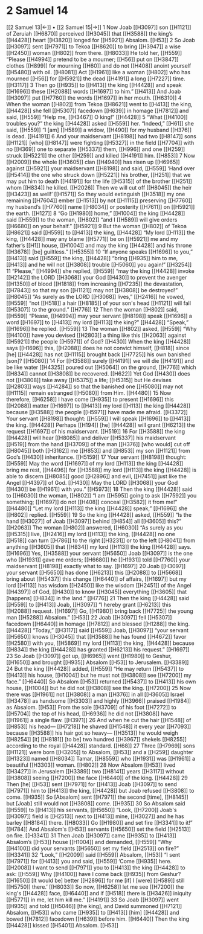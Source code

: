 # 2 Samuel 14
[[2 Samuel 13|←]] • [[2 Samuel 15|→]]
1 Now Joab [[H3097]] son [[H1121]] of Zeruiah [[H6870]] perceived [[H3045]] that [[H3588]] the king’s [[H4428]] heart [[H3820]] longed for [[H5921]] Absalom. [[H53]] 
2 So Joab [[H3097]] sent [[H7971]] to Tekoa [[H8620]] to bring [[H3947]] a wise [[H2450]] woman [[H802]] from there. [[H8033]] He told her, [[H559]] “Please [[H4994]] pretend to be a mourner; [[H56]] put on [[H3847]] clothes [[H899]] for mourning [[H60]] and do not [[H408]] anoint yourself [[H5480]] with oil. [[H8081]] Act [[H1961]] like a woman [[H802]] who has mourned [[H56]] for [[H5921]] the dead [[H4191]] a long [[H7227]] time. [[H3117]] 
3 Then go [[H935]] to [[H413]] the king [[H4428]] and speak [[H1696]] these [[H2088]] words [[H1697]] to him.” [[H413]] And Joab [[H3097]] put [[H7760]] the words [[H1697]] in her mouth. [[H6310]] 
4 When the woman [[H802]] from Tekoa [[H8621]] went to [[H413]] the king, [[H4428]] she fell [[H5307]] facedown [[H639]] in homage [[H7812]] and said, [[H559]] “Help me, [[H3467]] O king!” [[H4428]] 
5 “What [[H4100]] troubles you?”  the king [[H4428]] asked [[H559]] her.  “Indeed,” [[H61]] she said, [[H559]] “I [am] [[H589]] a widow, [[H490]] for my husband [[H376]] is dead. [[H4191]] 
6 And your maidservant [[H8198]] had two [[H8147]] sons [[H1121]] [who] [[H8147]] were fighting [[H5327]] in the field [[H7704]] with no [[H369]] one to separate [[H5337]] them, [[H996]] and one [[H259]] struck [[H5221]] the other [[H259]] and killed [[H4191]] him. [[H853]] 
7 Now [[H2009]] the whole [[H3605]] clan [[H4940]] has risen up [[H6965]] against [[H5921]] your maidservant [[H8198]] and said, [[H559]] ‘Hand over [[H5414]] the one who struck down [[H5221]] his brother, [[H251]] that we may put him to death [[H4191]] for the life [[H5315]] of the brother [[H251]] whom [[H834]] he killed. [[H2026]] Then we will cut off [[H8045]] the heir [[H3423]] as well!’ [[H1571]] So they would extinguish [[H3518]] my one remaining [[H7604]] ember [[H1513]] by not [[H1115]] preserving [[H7760]] my husband’s [[H7760]] name [[H8034]] or posterity [[H7611]] on [[H5921]] the earth. [[H127]] 
8 “Go [[H1980]] home,” [[H1004]] the king [[H4428]] said [[H559]] to the woman, [[H802]] “and I [[H589]] will give orders [[H6680]] on your behalf.” [[H5921]] 
9 But the woman [[H802]] of Tekoa [[H8621]] said [[H559]] to [[H413]] the king, [[H4428]] “My lord [[H113]] the king, [[H4428]] may any blame [[H5771]] be on [[H5921]] me and my father’s [[H1]] house, [[H1004]] and may the king [[H4428]] and his throne [[H3678]] [be] guiltless.” [[H5355]] 
10 “If anyone speaks [[H1696]] to you,” [[H413]] said [[H559]] the king, [[H4428]] “bring [[H935]] him to me, [[H413]] and he will not [[H3808]] trouble [[H5060]] you again!” [[H3254]] 
11 “Please,” [[H4994]] she replied, [[H559]] “may the king [[H4428]] invoke [[H2142]] the LORD [[H3068]] your God [[H430]] to prevent the avenger [[H1350]] of blood [[H1818]] from increasing [[H7235]] the devastation, [[H7843]] so that my son [[H1121]] may not [[H3808]] be destroyed!” [[H8045]] “As surely as the LORD [[H3068]] lives,” [[H2416]] he vowed, [[H559]] “not [[H518]] a hair [[H8185]] of your son's head [[H1121]] will fall [[H5307]] to the ground.” [[H776]] 
12 Then the woman [[H802]] said, [[H559]] “Please, [[H4994]] may your servant [[H8198]] speak [[H1696]] a word [[H1697]] to [[H413]] my lord [[H113]] the king?” [[H4428]] “Speak,” [[H1696]] he replied. [[H559]] 
13 The woman [[H802]] asked, [[H559]] “Why [[H4100]] have you devised [[H2803]] a thing like this [[H2063]] against [[H5921]] the people [[H5971]] of God? [[H430]] When the king [[H4428]] says [[H1696]] this, [[H2088]] does he not convict himself, [[H818]] since [he] [[H4428]] has not [[H1115]] brought back [[H7725]] his own banished [son]? [[H5080]] 
14 For [[H3588]] surely [[H4191]] we will die [[H4191]] and be like water [[H4325]] poured out [[H5064]] on the ground, [[H776]] which [[H834]] cannot [[H3808]] be recovered. [[H622]] Yet God [[H430]] does not [[H3808]] take away [[H5375]] a life; [[H5315]] but He devises [[H2803]] ways [[H4284]] so that the banished one [[H5080]] may not [[H1115]] remain estranged [[H5080]] from Him. [[H4480]] 
15 Now therefore, [[H6258]] I have come [[H935]] to present [[H1696]] this [[H2088]] matter [[H1697]] to [[H413]] my lord [[H113]] the king [[H4428]] because [[H3588]] the people [[H5971]] have made me afraid. [[H3372]] Your servant [[H8198]] thought: [[H559]] I will speak [[H1696]] to [[H413]] the king. [[H4428]] Perhaps [[H194]] [he] [[H4428]] will grant [[H6213]] the request [[H1697]] of his maidservant. [[H519]] 
16 For [[H3588]] the king [[H4428]] will hear [[H8085]] and deliver [[H5337]] his maidservant [[H519]] from the hand [[H3709]] of the man [[H376]] [who would] cut off [[H8045]] both [[H3162]] me [[H853]] and [[H853]] my son [[H1121]] from God’s [[H430]] inheritance. [[H5159]] 
17 Your servant [[H8198]] thought: [[H559]] May the word [[H1697]] of my lord [[H113]] the king [[H4428]] bring me rest, [[H4496]] for [[H3588]] my lord [[H113]] the king [[H4428]] is able to discern [[H8085]] good [[H2896]] and evil, [[H7451]] just like the Angel [[H4397]] of God. [[H430]] May the LORD [[H3068]] your God [[H430]] be [[H1961]] with you.” [[H5973]] 
18 Then the king [[H4428]] said to [[H6030]] the woman, [[H802]] “I am [[H595]] going to ask [[H7592]] you something; [[H1697]] do not [[H408]] conceal [[H3582]] it from me!” [[H4480]] “Let my lord [[H113]] the king [[H4428]] speak,” [[H1696]] she [[H802]] replied. [[H559]] 
19 So the king [[H4428]] asked, [[H559]] “Is the hand [[H3027]] of Joab [[H3097]] behind [[H854]] all [[H3605]] this?” [[H2063]] The woman [[H802]] answered, [[H6030]] “As surely as you [[H5315]] live, [[H2416]] my lord [[H113]] the king, [[H4428]] no one [[H518]] can turn [[H786]] to the right [[H3231]] or to the left [[H8041]] from anything [[H3605]] that [[H834]] my lord [[H113]] the king [[H4428]] says. [[H1696]] Yes, [[H3588]] your servant [[H5650]] Joab [[H3097]] is the one who [[H1931]] gave me orders; [[H6680]] he [[H1931]] told [[H7760]] your maidservant [[H8198]] exactly what to say. [[H1697]] 
20 Joab [[H3097]] your servant [[H5650]] has done [[H6213]] this [[H2088]] to [[H5668]] bring about [[H5437]] this change [[H6440]] of affairs, [[H1697]] but my lord [[H113]] has wisdom [[H2450]] like the wisdom [[H2451]] of the Angel [[H4397]] of God, [[H430]] to know [[H3045]] everything [[H3605]] that [happens] [[H834]] in the land.” [[H776]] 
21 Then the king [[H4428]] said [[H559]] to [[H413]] Joab, [[H3097]] “I hereby grant [[H6213]] this [[H2088]] request. [[H1697]] Go, [[H1980]] bring back [[H7725]] the young man [[H5288]] Absalom.” [[H53]] 
22 Joab [[H3097]] fell [[H5307]] facedown [[H6440]] in homage [[H7812]] and blessed [[H1288]] the king. [[H4428]] “Today,” [[H3117]] said [[H559]] Joab, [[H3097]] “your servant [[H5650]] knows [[H3045]] that [[H3588]] he has found [[H4672]] favor [[H2580]] with you, [[H5869]] my lord [[H113]] the king, [[H4428]] because [[H834]] the king [[H4428]] has granted [[H6213]] his request.” [[H1697]] 
23 So Joab [[H3097]] got up, [[H6965]] went [[H1980]] to Geshur, [[H1650]] and brought [[H935]] Absalom [[H53]] to Jerusalem. [[H3389]] 
24 But the king [[H4428]] added, [[H559]] “He may return [[H5437]] to [[H413]] his house, [[H1004]] but he must not [[H3808]] see [[H7200]] my face.” [[H6440]] So Absalom [[H53]] returned [[H5437]] to [[H413]] his own house, [[H1004]] but he did not [[H3808]] see the king. [[H7200]] 
25 Now there was [[H1961]] not [[H3808]] a man [[H376]] in all [[H3605]] Israel [[H3478]] as handsome [[H3303]] and highly [[H3966]] praised [[H1984]] as Absalom. [[H53]] From the sole [[H3709]] of his foot [[H7272]] to [[H5704]] the top of his head, [[H6936]] he did not [[H3808]] have [[H1961]] a single flaw. [[H3971]] 
26 And when he cut the hair [[H1548]] of [[H853]] his head— [[H7218]] he shaved [[H1548]] it every year [[H7093]] because [[H3588]] his hair got so heavy— [[H3513]] he would weigh [[H8254]] [it] [[H8181]] [to be] two hundred [[H3967]] shekels [[H8255]] according to the royal [[H4428]] standard. [[H68]] 
27 Three [[H7969]] sons [[H1121]] were born [[H3205]] to Absalom, [[H53]] and a [[H259]] daughter [[H1323]] named [[H8034]] Tamar, [[H8559]] who [[H1931]] was [[H1961]] a beautiful [[H3303]] woman. [[H802]] 
28 Now Absalom [[H53]] lived [[H3427]] in Jerusalem [[H3389]] two [[H8141]] years [[H3117]] without [[H3808]] seeing [[H7200]] the face [[H6440]] of the king. [[H4428]] 
29 Then [he] [[H53]] sent [[H7971]] for [[H413]] Joab [[H3097]] to send [[H7971]] him to [[H413]] the king, [[H4428]] but Joab refused [[H3808]] to come. [[H935]] So [Absalom] sent [[H7971]] the second [time], [[H8145]] but [Joab] still would not [[H3808]] come. [[H935]] 
30 So Absalom said [[H559]] to [[H413]] his servants, [[H5650]] “Look, [[H7200]] Joab's [[H3097]] field is [[H2513]] next to [[H413]] mine, [[H3027]] and he has  barley [[H8184]] there. [[H8033]] Go [[H1980]] and set fire [[H3341]] to it!” [[H784]] And Absalom's [[H53]] servants [[H5650]] set the field [[H2513]] on fire. [[H3341]] 
31 Then Joab [[H3097]] came [[H935]] to [[H413]] Absalom’s [[H53]] house [[H1004]] and demanded, [[H559]] “Why [[H4100]] did your servants [[H5650]] set my field [[H2513]] on fire?” [[H3341]] 
32 “Look,” [[H2009]] said [[H559]] Absalom, [[H53]] “I sent [[H7971]] for [[H413]] you and said, [[H559]] ‘Come [[H935]] here. [[H2008]] I want to send [[H7971]] you to [[H413]] the king [[H4428]] to ask: [[H559]] Why [[H4100]] have I come back [[H935]] from Geshur? [[H1650]] [It would be] better [[H2896]] for me  [if] I [were] [[H589]] still [[H5750]] there.’ [[H8033]] So now, [[H6258]] let me see [[H7200]] the king's [[H4428]] face, [[H6440]] and if [[H518]] there is [[H3426]] iniquity [[H5771]] in me,  let him kill me.” [[H4191]] 
33 So Joab [[H3097]] went [[H935]] and told [[H5046]] [the king],  and David summoned [[H7121]] Absalom, [[H53]] who came [[H935]] to [[H413]] [him] [[H4428]] and bowed [[H7812]] facedown [[H639]] before him. [[H6440]] Then the king [[H4428]] kissed [[H5401]] Absalom. [[H53]] 

